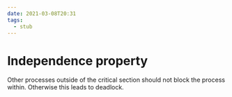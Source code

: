 ```yaml
---
date: 2021-03-08T20:31
tags: 
  - stub
---
```


# Independence property

Other processes outside of the critical section should not block the process within. Otherwise this leads to deadlock.
